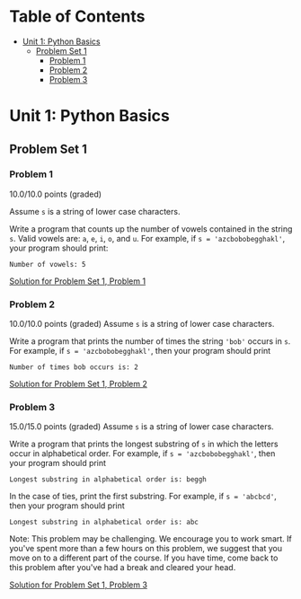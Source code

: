 # Table of Contents
- [Unit 1: Python Basics](#unit-1--python-basics)
  * [Problem Set 1](#problem-set-1)
    + [Problem 1](#problem-1)
    + [Problem 2](#problem-2)
    + [Problem 3](#problem-3)

# Unit 1: Python Basics
## Problem Set 1
### Problem 1
10.0/10.0 points (graded)

Assume `s` is a string of lower case characters.

Write a program that counts up the number of vowels contained in the string `s`. Valid vowels are: `a`, `e`, `i`, `o`, and `u`. For example, if `s = 'azcbobobegghakl'`, your program should print:

`Number of vowels: 5`

[Solution for Problem Set 1, Problem 1](https://github.com/lcsm29/edx-mit-6.00.1x/blob/main/ps1/problem_1.py)


### Problem 2
10.0/10.0 points (graded)
Assume `s` is a string of lower case characters.

Write a program that prints the number of times the string `'bob'` occurs in `s`. For example, if `s = 'azcbobobegghakl'`, then your program should print

`Number of times bob occurs is: 2`

[Solution for Problem Set 1, Problem 2](https://github.com/lcsm29/edx-mit-6.00.1x/blob/main/ps1/problem_2.py)


### Problem 3
15.0/15.0 points (graded)
Assume `s` is a string of lower case characters.

Write a program that prints the longest substring of `s` in which the letters occur in alphabetical order. For example, if `s = 'azcbobobegghakl'`, then your program should print

`Longest substring in alphabetical order is: beggh`

In the case of ties, print the first substring. For example, if `s = 'abcbcd'`, then your program should print

`Longest substring in alphabetical order is: abc`

Note: This problem may be challenging. We encourage you to work smart. If you've spent more than a few hours on this problem, we suggest that you move on to a different part of the course. If you have time, come back to this problem after you've had a break and cleared your head.

[Solution for Problem Set 1, Problem 3](https://github.com/lcsm29/edx-mit-6.00.1x/blob/main/ps1/problem_3.py)
